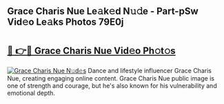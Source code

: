 ## Grace Charis Nue Le𝚊k𝚎d N𝚞𝚍e - Part-pSw Vid𝚎o Le𝚊ks Photos 79E0j

# <h2><a href="http://fb104qf.evod.top/?m=Grace+Charis+Nue">🔗 👉🔴 Grace Charis Nue Vid𝚎o Ph𝚘t𝚘s</a></h2>

[![Grace Charis Nue N𝚞d𝚎s](https://i.imgur.com/8V9OHl7.gif)](http://fb104qf.evod.top/?m=Grace+Charis+Nue)
Dance and lifestyle influencer Grace Charis Nue, creating engaging online content. Grace Charis Nue public image is one of strength and courage, but he's also known for his vulnerability and emotional depth. 
